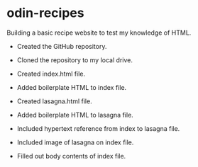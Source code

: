 # odin-recipes
Building a basic recipe website to test my knowledge of HTML.

- Created the GitHub repository.
- Cloned the repository to my local drive.

- Created index.html file.
- Added boilerplate HTML to index file.
- Created lasagna.html file.
- Added boilerplate HTML to lasagna file.

- Included hypertext reference from index to lasagna file.
- Included image of lasagna on index file.

- Filled out body contents of index file.
